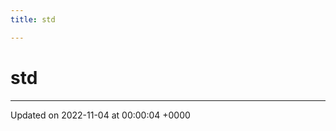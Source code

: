 ```yaml
---
title: std

---
```


# std








-------------------------------

Updated on 2022-11-04 at 00:00:04 +0000